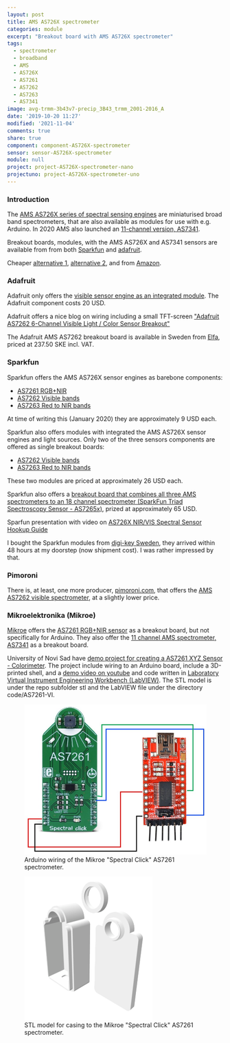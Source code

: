 ```yaml
---
layout: post
title: AMS AS726X spectrometer
categories: module
excerpt: "Breakout board with AMS AS726X spectrometer"
tags:
  - spectrometer
  - broadband
  - AMS
  - AS726X
  - AS7261
  - AS7262
  - AS7263
  - AS7341
image: avg-trmm-3b43v7-precip_3B43_trmm_2001-2016_A
date: '2019-10-20 11:27'
modified: '2021-11-04'
comments: true
share: true
component: component-AS726X-spectrometer
sensor: sensor-AS726X-spectrometer
module: null
project: project-AS726X-spectrometer-nano
projectuno: project-AS726X-spectrometer-uno
---
```


### Introduction

The [AMS AS726X series of spectral sensing engines](https://ams.com/AS7261) are miniaturised broad band spectrometers, that are also available as modules for use with e.g. Arduino. In 2020 AMS also launched an [11-channel version, AS7341](https://ams.com/as7341).

Breakout boards, modules, with the AMS AS726X and AS7341 sensors are available from from both [Sparkfun](../../components/component-AS726X-spectrometer/) and [adafruit](../../components/component-AS726X-spectrometer/).

Cheaper [alternative 1](https://www.ebay.co.uk/itm/143307220364), [alternative 2](https://shop.pimoroni.com/products/as7262-6-channel-spectral-sensor-spectrometer-breakout), and from [Amazon](https://www.amazon.co.uk/AS7262-6-channel-Spectral-Spectrometer-Breakout/dp/B07RCGKNPQ).

### Adafruit

Adafruit only offers the [visible sensor engine as an integrated module](https://www.adafruit.com/product/3779). The Adafruit component costs 20 USD.

Adafruit offers a nice blog on wiring including a small TFT-screen ["Adafruit AS7262 6-Channel Visible Light / Color Sensor Breakout"](https://blog.adafruit.com/2018/03/29/new-product-adafruit-as7262-6-channel-visible-light-color-sensor-breakout/)

The Adafruit AMS AS7262 breakout board is available in Sweden from [Elfa](https://www.elfa.se/sv/as7262-koppling-till-sensor-foer-synligt-ljus-och-faerg-3v-adafruit-3779/p/30139177?channel=b2c&price_gs=237.5&wt_mc=se.cse.gshop.sv.-&source=googleps&ext_cid=shgooaqsesv-blcss&kw=%7Bkeyword%7D&&gclid=Cj0KCQiA-4nuBRCnARIsAHwyuPqSPZTEjfoprswfdB8c7i0HC-y9g0DKSvoAV360DCei4QqBRgstdysaAlipEALw_wcB), priced at 237.50 SKE incl. VAT.

### Sparkfun

Sparkfun offers the AMS AS726X sensor engines as barebone components:

- [AS7261 RGB+NIR](https://www.sparkfun.com/products/15490)
- [AS7262 Visible bands](https://www.sparkfun.com/products/15491)
- [AS7263 Red to NIR bands](https://www.sparkfun.com/products/15492)

At time of writing this (January 2020) they are approximately 9 USD each.

Sparkfun also offers modules with integrated the AMS AS726X sensor engines and light sources. Only two of the three sensors components are offered as single breakout boards:

- [AS7262 Visible bands](https://www.sparkfun.com/products/14347)
- [AS7263 Red to NIR bands](https://www.sparkfun.com/products/14351)

These two modules are priced at approximately 26 USD each.

Sparkfun also offers a [breakout board that combines all three AMS spectrometers to an 18 channel spectrometer (SparkFun Triad Spectroscopy Sensor - AS7265x)](https://www.sparkfun.com/products/15050), prized at approximately 65 USD.

Sparfun presentation with video on
[AS726X NIR/VIS Spectral Sensor Hookup Guide](https://learn.sparkfun.com/tutorials/as726x-nirvi?_ga=2.211969364.15411215.1573062302-739318782.1573062302)

I bought the Sparkfun modules from [digi-key Sweden](https://www.digikey.se), they arrived within 48 hours at my doorstep (now shipment cost). I was rather impressed by that.

### Pimoroni

There is, at least, one more producer, [pimoroni.com](https://pimoroni.com), that offers the [AMS AS7262 visible spectrometer](https://shop.pimoroni.com/products/as7262-6-channel-spectral-sensor-spectrometer-breakout), at a slightly lower price.

### Mikroelektronika (Mikroe)

[Mikroe](https://www.mikroe.com) offers the [AS7261 RGB+NIR sensor](https://www.mikroe.com/spectral-click) as a breakout board, but not specifically for Arduino. They also offer the [11 channel AMS spectrometer, AS7341](https://www.mikroe.com/spectrometer-click) as a breakout board.

University of Novi Sad have [demo project for creating a AS7261 XYZ Sensor - Colorimeter](https://www.optolab.ftn.uns.ac.rs/index.php/education/project-base/252-as7261-xyz-sensor-colorimeter). The project include wiring to an Arduino board, include a 3D-printed shell, and a [demo video on youtube](https://www.youtube.com/watch?v=f3F8kJKQuLE) and code written in [Laboratory Virtual Instrument Engineering Workbench (LabVIEW)](https://en.wikipedia.org/wiki/LabVIEW). The STL model is under the repo subfolder <span class='file'>stl</span> and the LabVIEW file under the directory <span class='file'>code/AS7261-VI</span>.

<figure>
<img src="../../images/AS7261-spectral-click-arduno.jpg">
<figcaption> Arduino wiring of the Mikroe "Spectral Click" AS7261 spectrometer.
</figcaption>
</figure>

<figure>
<img src="../../images/AS7261-spectral-click-stl.png">
<figcaption> STL model for casing to the Mikroe "Spectral Click" AS7261 spectrometer.
</figcaption>
</figure>
